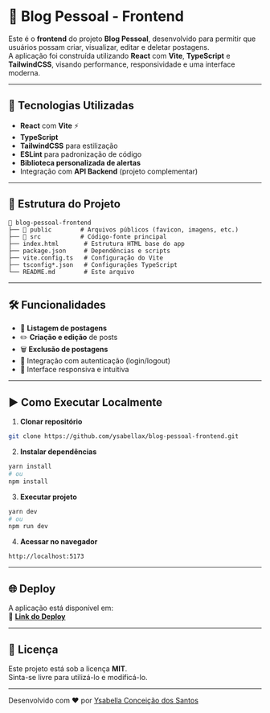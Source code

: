 # 📝 Blog Pessoal - Frontend

Este é o **frontend** do projeto **Blog Pessoal**, desenvolvido para permitir que usuários possam criar, visualizar, editar e deletar postagens.  
A aplicação foi construída utilizando **React** com **Vite**, **TypeScript** e **TailwindCSS**, visando performance, responsividade e uma interface moderna.

---

## 🚀 Tecnologias Utilizadas

- **React** com **Vite** ⚡
- **TypeScript**
- **TailwindCSS** para estilização
- **ESLint** para padronização de código
- **Biblioteca personalizada de alertas**
- Integração com **API Backend** (projeto complementar)

---

## 📂 Estrutura do Projeto

```
📂 blog-pessoal-frontend
├── 📂 public        # Arquivos públicos (favicon, imagens, etc.)
├── 📂 src           # Código-fonte principal
├── index.html       # Estrutura HTML base do app
├── package.json     # Dependências e scripts
├── vite.config.ts   # Configuração do Vite
├── tsconfig*.json   # Configurações TypeScript
└── README.md        # Este arquivo
```

---

## 🛠 Funcionalidades

- 📌 **Listagem de postagens**
- ✏️ **Criação e edição** de posts
- 🗑 **Exclusão de postagens**
- 🔐 Integração com autenticação (login/logout)
- 💬 Interface responsiva e intuitiva

---

## ▶️ Como Executar Localmente

1. **Clonar repositório**
```bash
git clone https://github.com/ysabellax/blog-pessoal-frontend.git
```

2. **Instalar dependências**
```bash
yarn install
# ou
npm install
```

3. **Executar projeto**
```bash
yarn dev
# ou
npm run dev
```

4. **Acessar no navegador**
```
http://localhost:5173
```

---

## 🌐 Deploy

A aplicação está disponível em:  
🔗 **[Link do Deploy](https://seu-deploy-aqui.com)**

---

## 📄 Licença

Este projeto está sob a licença **MIT**.  
Sinta-se livre para utilizá-lo e modificá-lo.

---

Desenvolvido com ❤️ por [Ysabella Conceição dos Santos](https://github.com/ysabellax)
